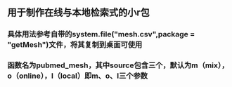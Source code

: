 ## 用于制作在线与本地检索式的小r包
### 具体用法参考自带的system.file("mesh.csv",package = "getMesh")文件，将其复制到桌面可使用
### 函数名为pubmed_mesh，其中source包含三个，默认为m（mix），o（online），l（local）即m、o、l三个参数
